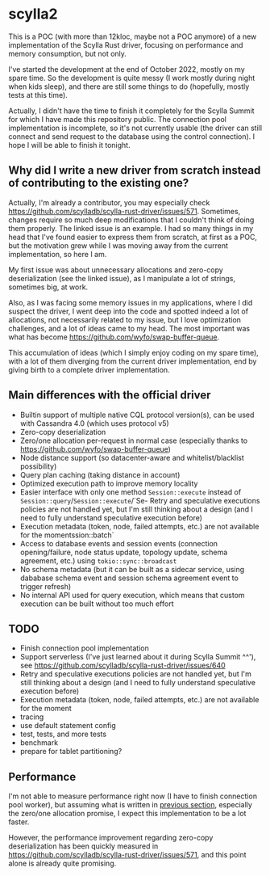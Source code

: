 # scylla2

This is a POC (with more than 12kloc, maybe not a POC anymore) of a new implementation of the Scylla Rust driver, focusing on performance and memory consumption, but not only.

I've started the development at the end of October 2022, mostly on my spare time. So the development is quite messy (I work mostly during night when kids sleep), and there are still some things to do (hopefully, mostly tests at this time).

Actually, I didn't have the time to finish it completely for the Scylla Summit for which I have made this repository public. The connection pool implementation is incomplete, so it's not currently usable (the driver can still connect and send request to the database using the control connection). I hope I will be able to finish it tonight.

## Why did I write a new driver from scratch instead of contributing to the existing one?

Actually, I'm already a contributor, you may especially check https://github.com/scylladb/scylla-rust-driver/issues/571.
Sometimes, changes require so much deep modifications that I couldn't think of doing them properly. The linked issue is an example. I had so many things in my head that I've found easier to express them from scratch, at first as a POC, but the motivation grew while I was moving away from the current implementation, so here I am.

My first issue was about unnecessary allocations and zero-copy deserialization (see the linked issue), as I manipulate a lot of strings, sometimes big, at work.

Also, as I was facing some memory issues in my applications, where I did suspect the driver, I went deep into the code and spotted indeed a lot of allocations, not necessarily related to my issue, but I love optimization challenges, and a lot of ideas came to my head. The most important was what has become https://github.com/wyfo/swap-buffer-queue.

This accumulation of ideas (which I simply enjoy coding on my spare time), with a lot of them diverging from the current driver implementation, end by giving birth to a complete driver implementation.

## Main differences with the official driver

- Builtin support of multiple native CQL protocol version(s), can be used with Cassandra 4.0 (which uses protocol v5)
- Zero-copy deserialization
- Zero/one allocation per-request in normal case (especially thanks to https://github.com/wyfo/swap-buffer-queue)
- Node distance support (so datacenter-aware and whitelist/blacklist possibility)
- Query plan caching (taking distance in account)
- Optimized execution path to improve memory locality
- Easier interface with only one method `Session::execute` instead of `Session::query`/`Session::execute`/`Se- Retry and speculative executions policies are not handled yet, but I'm still thinking about a design (and I need to fully understand speculative execution before)
- Execution metadata (token, node, failed attempts, etc.) are not available for the momentssion::batch`
- Access to database events and session events (connection opening/failure, node status update, topology update, schema agreement, etc.) using `tokio::sync::broadcast`
- No schema metadata (but it can be built as a sidecar service, using dababase schema event and session schema agreement event to trigger refresh)
- No internal API used for query execution, which means that custom execution can be built without too much effort

## TODO

- Finish connection pool implementation
- Support serverless (I've just learned about it during Scylla Summit ^^'), see https://github.com/scylladb/scylla-rust-driver/issues/640
- Retry and speculative executions policies are not handled yet, but I'm still thinking about a design (and I need to fully understand speculative execution before)
- Execution metadata (token, node, failed attempts, etc.) are not available for the moment
- tracing
- use default statement config
- test, tests, and more tests
- benchmark
- prepare for tablet partitioning?

## Performance

I'm not able to measure performance right now (I have to finish connection pool worker), but assuming what is written in [previous section](#main-differences-with-the-official-driver), especially the zero/one allocation promise, I expect this implementation to be a lot faster.

However, the performance improvement regarding zero-copy deserialization has been quickly measured in https://github.com/scylladb/scylla-rust-driver/issues/571, and this point alone is already quite promising.